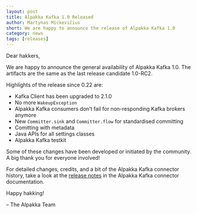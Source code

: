 ```yaml
---
layout: post
title: Alpakka Kafka 1.0 Released
author: Martynas Mickevičius
short: We are happy to announce the release of Alpakka Kafka 1.0
category: news
tags: [releases]
---
```


Dear hakkers,

We are happy to announce the general availability of Alpakka Kafka 1.0. The artifacts are the same as the last release candidate 1.0-RC2.

Highlights of the release since 0.22 are:

* Kafka Client has been upgraded to 2.1.0
* No more `WakeupException`
* Alpakka Kafka consumers don’t fail for non-responding Kafka brokers anymore
* New `Committer.sink` and `Committer.flow` for standardised committing
* Comitting with metadata
* Java APIs for all settings classes
* Alpakka Kafka testkit

Some of these changes have been developed or initiated by the community. A big thank you for everyone involved!

For detailed changes, credits, and a bit of the Alpakka Kafka connector history, take a look at the [release notes](https://doc.akka.io/docs/alpakka-kafka/current/release-notes/1.0.html) in the Alpakka Kafka connector documentation.

Happy hakking!

– The Alpakka Team
